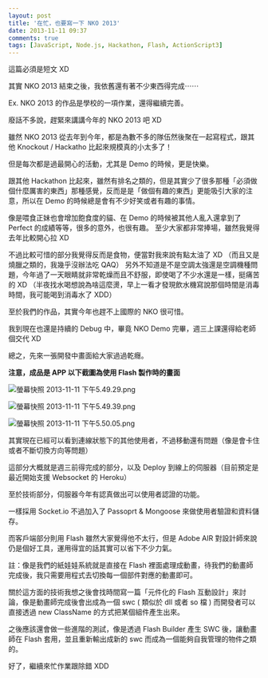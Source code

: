 ```yaml
---
layout: post
title: '在忙，也要寫一下 NKO 2013'
date: 2013-11-11 09:37
comments: true
tags: [JavaScript, Node.js, Hackathon, Flash, ActionScript3]
---
```

這篇必須是短文 XD

其實 NKO 2013 結束之後，我依舊還有著不少東西得完成⋯⋯

Ex. NKO 2013 的作品是學校的一項作業，還得繼續完善。

廢話不多說，趕緊來講講今年的 NKO 2013 吧 XD

<!--more-->

雖然 NKO 2013 從去年到今年，都是為數不多的隊伍然後聚在一起寫程式，跟其他 Knockout / Hackatho 比起來規模真的小太多了！

但是每次都是過最開心的活動，尤其是 Demo 的時候，更是快樂。

跟其他 Hackathon 比起來，雖然有排名之類的，但是其實少了很多那種「必須做個什麼厲害的東西」那種感覺，反而是是「做個有趣的東西」更能吸引大家的注意，所以在 Demo 的時候總是會有不少好笑或者有趣的事情。

像是喂食正妹也會增加飽食度的貓、在 Demo 的時候被其他人亂入還拿到了 Perfect 的成績等等，很多的意外，也很有趣。
至少大家都非常捧場，雖然我覺得去年比較開心拉 XD

不過比較可惜的部分我覺得反而是食物，便當對我來說有點太油了 XD （而且又是燒臘之類的，我幾乎沒辦法吃 QAQ）
另外不知道是不是空調太強還是空調機種問題，今年過了一天眼睛就非常乾燥而且不舒服，即使喝了不少水還是一樣，挺痛苦的 XD
（半夜找水喝想說為啥這麼燙，早上一看才發現飲水機寫說那個時間是消毒時間，我可能喝到消毒水了 XDD）

至於我們的作品，其實今年也趕不上國際的 NKO 很可惜。

我到現在也還是持續的 Debug 中，畢竟 NKO Demo 完畢，週三上課還得給老師個交代 XD

總之，先來一張開發中畫面給大家過過乾癮。

**注意，成品是 APP 以下截圖為使用 Flash 製作時的畫面**

![螢幕快照 2013-11-11 下午5.49.29.png](https://user-image.logdown.io/user/52/blog/52/post/159560/kCyN4Y91SpKaPsL6LaWS_%E8%9E%A2%E5%B9%95%E5%BF%AB%E7%85%A7%202013-11-11%20%E4%B8%8B%E5%8D%885.49.29.png)

![螢幕快照 2013-11-11 下午5.49.39.png](https://user-image.logdown.io/user/52/blog/52/post/159560/X1hxKxF3SXuDCq3aNYhy_%E8%9E%A2%E5%B9%95%E5%BF%AB%E7%85%A7%202013-11-11%20%E4%B8%8B%E5%8D%885.49.39.png)

![螢幕快照 2013-11-11 下午5.50.05.png](https://user-image.logdown.io/user/52/blog/52/post/159560/PThjct8lR8mSzQPRnwRd_%E8%9E%A2%E5%B9%95%E5%BF%AB%E7%85%A7%202013-11-11%20%E4%B8%8B%E5%8D%885.50.05.png)

其實現在已經可以看到連線狀態下的其他使用者，不過移動還有問題（像是會卡住或者不斷切換方向等問題）

這部分大概就是週三前得完成的部分，以及 Deploy 到線上的伺服器（目前預定是最近開始支援 Websocket 的 Heroku）

至於技術部分，伺服器今年有認真做出可以使用者認證的功能。

一樣採用 Socket.io 不過加入了 Passoprt & Mongoose 來做使用者驗證和資料儲存。

而客戶端部分則用 Flash 雖然大家覺得他不太行，但是 Adobe AIR 對設計師來說仍是個好工具，運用得宜的話其實可以省下不少力氣。

註：像是我們的紙娃娃系統就是直接在 Flash 裡面處理成動畫，待我們的動畫師完成後，我只需要用程式去切換每一個部件對應的動畫即可。

關於這方面的技術我想之後會找時間寫一篇「元件化的 Flash 互動設計」來討論，像是動畫師完成後會出成為一個 swc ( 類似於 dll 或者 so 檔 ) 而開發者可以直接透過 new ClassName 的方式把某個組件產生出來。

之後應該還會做一些進階的測試，像是透過 Flash Builder 產生 SWC 後，讓動畫師在 Flash 套用，並且重新輸出成新的 swc 而成為一個能夠自我管理的物件之類的。

好了，繼續來忙作業跟除錯 XDD
